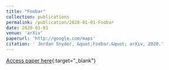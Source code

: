 ```yaml
---
title: "Foobar"
collection: publications
permalink: /publication/2020-01-01-Foobar
date: 2020-01-01
venue: 'arXiv'
paperurl: 'http://google.com/maps'
citation: ' Jordan Snyder, &quot;Foobar.&quot; arXiv, 2020.'
---
```

[Access paper here](http://google.com/maps){:target="_blank"}
